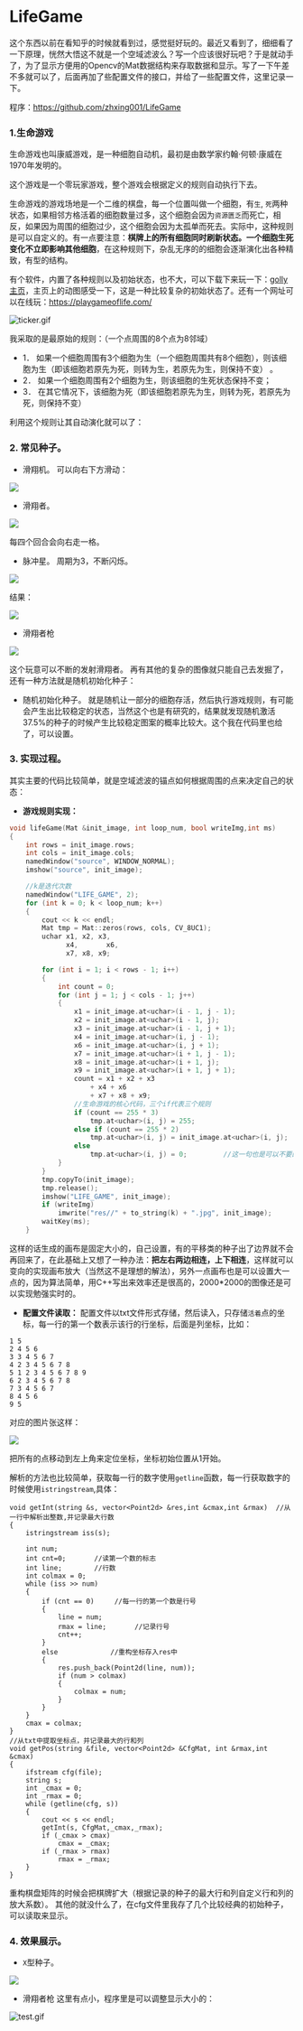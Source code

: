 # LifeGame

这个东西以前在看知乎的时候就看到过，感觉挺好玩的。最近又看到了，细细看了一下原理，恍然大悟这不就是一个空域滤波么？写一个应该很好玩吧？于是就动手了，为了显示方便用的Opencv的Mat数据结构来存取数据和显示。写了一下午差不多就可以了，后面再加了些配置文件的接口，并给了一些配置文件，这里记录一下。

程序：https://github.com/zhxing001/LifeGame
### 1.生命游戏
生命游戏也叫康威游戏，是一种细胞自动机，最初是由数学家约翰·何顿·康威在1970年发明的。

这个游戏是一个零玩家游戏，整个游戏会根据定义的规则自动执行下去。

生命游戏的游戏场地是一个二维的棋盘，每一个位置叫做一个细胞，有`生`, `死`两种状态，如果相邻方格活着的细胞数量过多，这个细胞会因为`资源匮乏`而死亡，相反，如果因为周围的细胞过少，这个细胞会因为太孤单而死去。实际中，这种规则是可以自定义的。有一点要注意：**棋牌上的所有细胞同时刷新状态。一个细胞生死变化不立即影响其他细胞**，在这种规则下，杂乱无序的的细胞会逐渐演化出各种精致，有型的结构。

有个软件，内置了各种规则以及初始状态，也不大，可以下载下来玩一下：[golly主页](http://golly.sourceforge.net/)，主页上的动图感受一下，这是一种比较复杂的初始状态了。还有一个网址可以在线玩：https://playgameoflife.com/

![ticker.gif](https://upload-images.jianshu.io/upload_images/5252065-441f5c67415d3662.gif?imageMogr2/auto-orient/strip)

我采取的是最原始的规则：（一个点周围的8个点为8邻域）
* 1． 如果一个细胞周围有3个细胞为生（一个细胞周围共有8个细胞），则该细胞为生（即该细胞若原先为死，则转为生，若原先为生，则保持不变） 。
* 2． 如果一个细胞周围有2个细胞为生，则该细胞的生死状态保持不变；
* 3． 在其它情况下，该细胞为死（即该细胞若原先为生，则转为死，若原先为死，则保持不变）

利用这个规则让其自动演化就可以了：

### 2. 常见种子。
* 滑翔机。
可以向右下方滑动：

![](https://upload-images.jianshu.io/upload_images/5252065-17550d4cfeb84032.png?imageMogr2/auto-orient/strip%7CimageView2/2/w/1240)

* 滑翔者。

![](https://upload-images.jianshu.io/upload_images/5252065-69a8d3006aa5d429.png?imageMogr2/auto-orient/strip%7CimageView2/2/w/1240)

每四个回合会向右走一格。
* 脉冲星。
周期为3，不断闪烁。

![](https://upload-images.jianshu.io/upload_images/5252065-7696b25350a34686.png?imageMogr2/auto-orient/strip%7CimageView2/2/w/1240)

结果：

![](https://upload-images.jianshu.io/upload_images/5252065-e1ff1798527431b4.png?imageMogr2/auto-orient/strip%7CimageView2/2/w/1240)

* 滑翔者枪

![](https://upload-images.jianshu.io/upload_images/5252065-fbd00b79b0cf8d6e.png?imageMogr2/auto-orient/strip%7CimageView2/2/w/1240)

这个玩意可以不断的发射滑翔者。
再有其他的复杂的图像就只能自己去发掘了，还有一种方法就是随机初始化种子：
* 随机初始化种子。
就是随机让一部分的细胞存活，然后执行游戏规则，有可能会产生出比较稳定的状态，当然这个也是有研究的，结果就发现随机激活37.5%的种子的时候产生比较稳定图案的概率比较大。这个我在代码里也给了，可以设置。

### 3. 实现过程。
其实主要的代码比较简单，就是空域滤波的锚点如何根据周围的点来决定自己的状态：
* **游戏规则实现：**
```cpp
void lifeGame(Mat &init_image, int loop_num, bool writeImg,int ms)
{
	int rows = init_image.rows;
	int cols = init_image.cols;
	namedWindow("source", WINDOW_NORMAL);
	imshow("source", init_image);

	//k是迭代次数
	namedWindow("LIFE_GAME", 2);
	for (int k = 0; k < loop_num; k++)
	{
		cout << k << endl;
		Mat tmp = Mat::zeros(rows, cols, CV_8UC1);
		uchar x1, x2, x3,
			  x4,       x6,
			  x7, x8, x9;

		for (int i = 1; i < rows - 1; i++)
		{
			int count = 0;
			for (int j = 1; j < cols - 1; j++)
			{
				x1 = init_image.at<uchar>(i - 1, j - 1);
				x2 = init_image.at<uchar>(i - 1, j);
				x3 = init_image.at<uchar>(i - 1, j + 1);
				x4 = init_image.at<uchar>(i, j - 1);
				x6 = init_image.at<uchar>(i, j + 1);
				x7 = init_image.at<uchar>(i + 1, j - 1);
				x8 = init_image.at<uchar>(i + 1, j);
				x9 = init_image.at<uchar>(i + 1, j + 1);
				count = x1 + x2 + x3
					+ x4 + x6
					+ x7 + x8 + x9;
				//生命游戏的核心代码，三个if代表三个规则
				if (count == 255 * 3)
					tmp.at<uchar>(i, j) = 255;
				else if (count == 255 * 2)
					tmp.at<uchar>(i, j) = init_image.at<uchar>(i, j);
				else
					tmp.at<uchar>(i, j) = 0;         //这一句也是可以不要的，因为本身就是0
			}
		}
		tmp.copyTo(init_image);
		tmp.release();
		imshow("LIFE_GAME", init_image);
		if (writeImg)
			imwrite("res//" + to_string(k) + ".jpg", init_image);
		waitKey(ms);
	}
```
这样的话生成的画布是固定大小的，自己设置，有的平移类的种子出了边界就不会再回来了，在此基础上又想了一种办法：**把左右两边相连，上下相连**，这样就可以变向的实现画布放大（当然这不是理想的解法），另外一点画布也是可以设置大一点的，因为算法简单，用C++写出来效率还是很高的，2000*2000的图像还是可以实现勉强实时的。

* **配置文件读取：**
配置文件以txt文件形式存储，然后读入，只存储`活着`点的坐标，每一行的第一个数表示该行的行坐标，后面是列坐标，比如：
```
1 5
2 4 5 6
3 3 4 5 6 7
4 2 3 4 5 6 7 8
5 1 2 3 4 5 6 7 8 9
6 2 3 4 5 6 7 8
7 3 4 5 6 7
8 4 5 6
9 5
```

对应的图片张这样：

![](https://upload-images.jianshu.io/upload_images/5252065-b4e77ef7a0429277.png?imageMogr2/auto-orient/strip%7CimageView2/2/w/1240)

把所有的点移动到左上角来定位坐标，坐标初始位置从1开始。

解析的方法也比较简单，获取每一行的数字使用`getline`函数，每一行获取数字的时候使用`istringstream`,具体：
```
void getInt(string &s, vector<Point2d> &res,int &cmax,int &rmax)  //从一行中解析出整数,并记录最大行数
{
	istringstream iss(s);
	
	int num;
	int cnt=0;       //读第一个数的标志
	int line;        //行数
	int colmax = 0;
	while (iss >> num)
	{
		if (cnt == 0)     //每一行的第一个数是行号
		{
			line = num;
			rmax = line;       //记录行号
			cnt++;
		}
		else             //重构坐标存入res中
		{
			res.push_back(Point2d(line, num));
			if (num > colmax)
			{
				colmax = num;
			}
		}
	}
	cmax = colmax;
}
//从txt中提取坐标点，并记录最大的行和列
void getPos(string &file, vector<Point2d> &CfgMat, int &rmax,int &cmax)
{
	ifstream cfg(file);
	string s;
	int _cmax = 0;
	int _rmax = 0;
	while (getline(cfg, s))
	{
		cout << s << endl;
		getInt(s, CfgMat,_cmax,_rmax);
		if (_cmax > cmax)
			cmax = _cmax;
		if (_rmax > rmax)
			rmax = _rmax;
	} 
}
```
重构棋盘矩阵的时候会把棋牌扩大（根据记录的种子的最大行和列自定义行和列的放大系数）。
其他的就没什么了，在cfg文件里我存了几个比较经典的初始种子，可以读取来显示。

### 4. 效果展示。
* `X`型种子。

![](https://upload-images.jianshu.io/upload_images/5252065-aa417ffa86dfc6d9.gif?imageMogr2/auto-orient/strip)

* 滑翔者枪
这里有点小，程序里是可以调整显示大小的：

![test.gif](https://upload-images.jianshu.io/upload_images/5252065-44035f017939ab12.gif?imageMogr2/auto-orient/strip)
